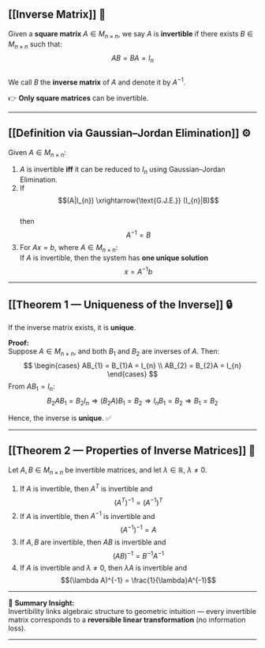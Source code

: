 ## [[Inverse Matrix]] 🧮
Given a **square matrix** $A \in M_{n\times n}$, we say $A$ is **invertible** if there exists $B \in M_{n\times n}$ such that:
$$AB = BA = I_{n}$$  
We call $B$ the **inverse matrix** of $A$ and denote it by $A^{-1}$.

👉 **Only square matrices** can be invertible.

---

## [[Definition via Gaussian–Jordan Elimination]] ⚙️
Given $A \in M_{n\times n}$:

1. $A$ is invertible **iff** it can be reduced to $I_{n}$ using Gaussian–Jordan Elimination.  
2. If  
   $$(A|I_{n}) \xrightarrow{\text{G.J.E.}} (I_{n}|B)$$  
   then  
   $$A^{-1} = B$$  
3. For $Ax = b$, where $A \in M_{n\times n}$:  
   If $A$ is invertible, then the system has **one unique solution**  
   $$x = A^{-1}b$$

---

## [[Theorem 1 — Uniqueness of the Inverse]] 🔒
If the inverse matrix exists, it is **unique**.

**Proof:**  
Suppose $A \in M_{n\times n}$, and both $B_{1}$ and $B_{2}$ are inverses of $A$. Then:
$$
\begin{cases}
AB_{1} = B_{1}A = I_{n} \\
AB_{2} = B_{2}A = I_{n}
\end{cases}
$$
From $AB_{1} = I_{n}$:
$$B_{2}AB_{1} = B_{2}I_{n} \Rightarrow (B_{2}A)B_{1} = B_{2} \Rightarrow I_{n}B_{1} = B_{2} \Rightarrow B_{1}=B_{2}$$

Hence, the inverse is **unique**. ✅

---

## [[Theorem 2 — Properties of Inverse Matrices]] 🧠
Let $A, B \in M_{n\times n}$ be invertible matrices, and let $\lambda \in \mathbb{R}$, $\lambda \neq 0$.

1. If $A$ is invertible, then $A^{T}$ is invertible and  
   $$(A^{T})^{-1} = (A^{-1})^{T}$$  
2. If $A$ is invertible, then $A^{-1}$ is invertible and  
   $$(A^{-1})^{-1} = A$$  
3. If $A, B$ are invertible, then $AB$ is invertible and  
   $$(AB)^{-1} = B^{-1}A^{-1}$$  
4. If $A$ is invertible and $\lambda \neq 0$, then $\lambda A$ is invertible and  
   $$(\lambda A)^{-1} = \frac{1}{\lambda}A^{-1}$$  

---

🧩 **Summary Insight:**  
Invertibility links algebraic structure to geometric intuition — every invertible matrix corresponds to a **reversible linear transformation** (no information loss).

---

